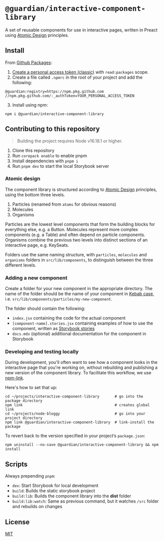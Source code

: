 # `@guardian/interactive-component-library`

A set of reusable components for use in interactive pages, written in Preact using [Atomic Design](https://bradfrost.com/blog/post/atomic-web-design/) principles.

## Install

From [Github Packages](https://docs.github.com/en/packages/working-with-a-github-packages-registry/working-with-the-npm-registry):

1. [Create a personal access token (classic)](https://docs.github.com/en/authentication/keeping-your-account-and-data-secure/managing-your-personal-access-tokens#creating-a-personal-access-token-classic) with `read:packages` scope.
2. Create a file called `.npmrc` in the root of your project and add the following:

```
@guardian:registry=https://npm.pkg.github.com
//npm.pkg.github.com/:_authToken=YOUR_PERSONAL_ACCESS_TOKEN
```

3. Install using npm:

```
npm i @guardian/interactive-component-library
```

## Contributing to this repository

> Building the project requires Node v16.18.1 or higher.

1. Clone this repository
2. Run `corepack enable` to enable pnpm
3. Install dependencies with `pnpm i`
4. Run `pnpm dev` to start the local Storybook server

### Atomic design

The component library is structured according to [Atomic Design](https://bradfrost.com/blog/post/atomic-web-design/) principles, using the bottom three levels.

1. Particles (renamed from `atoms` for obvious reasons)
2. Molecules
3. Organisms

Particles are the lowest level components that form the building blocks for everything else, e.g. a Button. Molecules represent more complex components (e.g. a Table) and often depend on particle components. Organisms combine the previous two levels into distinct sections of an interactive page, e.g. KeySeats.

Folders use the same naming structure, with `particles`, `molecules` and `organisms` folders in `src/lib/components`, to distinguish between the three different levels.

### Adding a new component

Create a folder for your new component in the appropriate directory. The name of the folder should be the name of your component in [Kebab case](https://developer.mozilla.org/en-US/docs/Glossary/Kebab_case), i.e. `src/lib/components/particles/my-new-component`.

The folder should contain the following:

- `index.jsx` containing the code for the actual component
- `[component-name].stories.jsx` containing examples of how to use the component, written as [Storybook stories](https://storybook.js.org/docs/writing-stories)
- `docs.mdx` (optional) additional documentation for the component in Storybook

### Developing and testing locally

During development, you'll often want to see how a component looks in the interactive page that you're working on, without rebuilding and publishing a new version of the component library. To facilitate this workflow, we use [npm-link](https://docs.npmjs.com/cli/v10/commands/npm-link).

Here's how to set that up:

```
cd ~/projects/interactive-component-library       # go into the package directory
npm link                                          # creates global link
cd ~/projects/node-bloggy                         # go into your project directory
npm link @guardian/interactive-component-library  # link-install the package
```

To revert back to the version specified in your project‘s `package.json`:

```
npm uninstall --no-save @guardian/interactive-component-library && npm install
```

## Scripts

Always prepending `pnpm`:

- `dev`: Start Storybook for local development
- `build`: Builds the static storybook project
- `build:lib`: Builds the component library into the **dist** folder
- `build:lib:watch`: Same as previous command, but it watches `/src` folder and rebuilds on changes

## License

[MIT](LICENSE)

